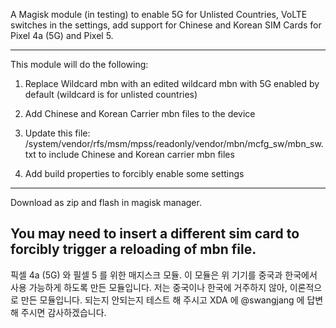 A Magisk module (in testing) to enable 5G for Unlisted Countries, VoLTE switches in the settings, add support for Chinese and Korean SIM Cards for Pixel 4a (5G) and Pixel 5.

----------------------------------------------------------
This module will do the following:

1. Replace Wildcard mbn with an edited wildcard mbn with 5G enabled by default (wildcard is for unlisted countries)

2. Add Chinese and Korean Carrier mbn files to the device

3. Update this file:
    /system/vendor/rfs/msm/mpss/readonly/vendor/mbn/mcfg_sw/mbn_sw.txt 
    to include Chinese and Korean carrier mbn files  

4. Add build properties to forcibly enable some settings

----------------------------------------------------------
Download as zip and flash in magisk manager.

You may need to insert a different sim card to forcibly trigger a reloading of mbn file.
----------------------------------------------------------

픽셀 4a (5G) 와 필셀 5 를 위한 매지스크 모듈.
이 모듈은 위 기기를 중국과 한국에서 사용 가능하게 하도록 만든 모듈입니다. 
저는 중국이나 한국에 거주하지 않아, 이론적으로 만든 모듈입니다.
되는지 안되는지 테스트 해 주시고 XDA 에 @swangjang 에 답변해 주시면 감사하겠습니다.
